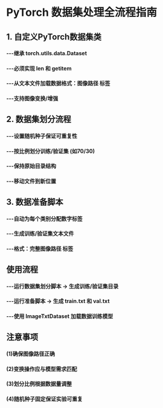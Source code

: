 # PyTorch 数据集处理全流程指南
   
## 1. 自定义PyTorch数据集类
#### ---继承 torch.utils.data.Dataset
#### ---必须实现 __len__ 和 __getitem__
#### ---从文本文件加载数据格式：图像路径 标签
#### ---支持图像变换/增强

## 2. 数据集划分流程
#### ---设置随机种子保证可重复性
#### ---按比例划分训练/验证集 (如70/30)
#### ---保持原始目录结构
#### ---移动文件到新位置

## 3. 数据准备脚本
#### ---自动为每个类别分配数字标签
#### ---生成训练/验证集文本文件
#### ---格式：完整图像路径 标签

## 使用流程
#### ---运行数据集划分脚本 → 生成训练/验证集目录
#### ---运行准备脚本 → 生成 train.txt 和 val.txt
#### ---使用 ImageTxtDataset 加载数据训练模型

## 注意事项
#### (1)确保图像路径正确
#### (2)变换操作应与模型需求匹配
#### (3)划分比例根据数据量调整
#### (4)随机种子固定保证实验可重复
